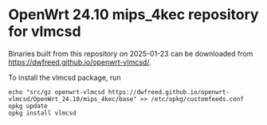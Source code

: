 OpenWrt 24.10 mips_4kec repository for vlmcsd
========

Binaries built from this repository on 2025-01-23 can be downloaded from <https://dwfreed.github.io/openwrt-vlmcsd/>.

To install the vlmcsd package, run

```
echo "src/gz openwrt-vlmcsd https://dwfreed.github.io/openwrt-vlmcsd/OpenWrt_24.10/mips_4kec/base" >> /etc/opkg/customfeeds.conf
opkg update
opkg install vlmcsd
```
